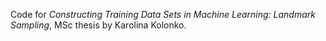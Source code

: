 Code for *Constructing Training Data Sets in Machine Learning: Landmark Sampling*, MSc thesis by Karolina Kolonko.
